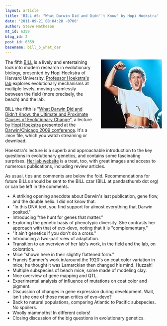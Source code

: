```yaml
---
layout: article
title: 'BILL #5: "What Darwin Did and Didn''t Know" by Hopi Hoekstra'
date: '2011-09-21 08:04:28 -0700'
author: Steve Matheson
mt_id: 6359
blog_id: 2
post_id: 6359
basename: bill_5_what_dar
---
```

<img src="/uploads/2011/Bill&Ted2Crop.jpg" alt="Bill&amp;amp;Ted2Crop.jpg" width="196" height="221" style="float: right; margin: 0 0 20px 20px;" class="mt-image-right" />

The fifth [BILL](http://pandasthumb.org/archives/2011/07/they-have-ted-w.html) is a lively and entertaining look into modern research in evolutionary biology, presented by Hopi Hoekstra of Harvard University. [Professor Hoekstra's lab](http://www.oeb.harvard.edu/faculty/hoekstra/index.html) explores evolutionary mechanisms at multiple levels, moving seamlessly between the field (more precisely, the beach) and the lab.

BILL the fifth is "[What Darwin Did and Didn't Know: the Ultimate and Proximate Causes of Evolutionary Change](http://darwin-chicago.uchicago.edu/Videos/Hoekstra.mov)", a lecture by [Hopi Hoekstra](http://www.oeb.harvard.edu/faculty/hoekstra/index.html) presented at the [Darwin/Chicago 2009 conference](http://darwin-chicago.uchicago.edu/index.html). It's a .mov file, which you watch streaming or download.

Hoekstra's lecture is a superb and approachable introduction to the key questions in evolutionary genetics, and contains some fascinating surprises. [Her lab website](http://www.oeb.harvard.edu/faculty/hoekstra/index.html) is a treat, too, with great images and access to numerous publications, including review articles.

As usual, tips and comments are below the fold. Recommendations for future BILLs should be sent to the BILL czar (BILL at pandasthumb dot org) or can be left in the comments.


* A striking opening anecdote about Darwin's last publication, gene flow, and the double helix. I did not know that.
* "In this DNA text, you find support for almost everything that Darwin posited."
* Introducing "the hunt for genes that matter."
* Exploring the genetic basis of phenotypic diversity. She contrasts her approach with that of evo-devo, noting that it is "complementary."
* "It ain't genetics if you don't do a cross."
* Introducing a two-part view of adaptation.
* Transition to an overview of her lab's work, in the field and the lab, on coloration.
* Mice "shown here in their slightly flattened form."
* Francis Sumner's work in/around the 1920's on coat color variation in mice; he thought it was Lamarckian then changed his mind. Huzzah!
* Multiple subspecies of beach mice, some made of modeling clay.
* Nice overview of gene mapping and QTL.
* Experimental analysis of influence of mutations on coat color and pigment.
* Discussion of changes in gene expression during development. Wait, isn't she one of those mean critics of evo-devo?
* Back to natural populations, comparing Atlantic to Pacific subspecies. No spoilers.
* Woolly mammoths! In different colors!
* Closing discussion of the big questions in evolutionary genetics.
